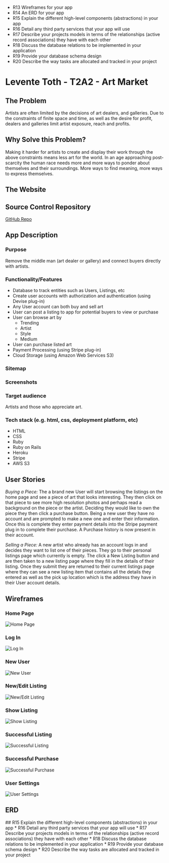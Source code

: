 
<TODO contents page>

* R13	Wireframes for your app
* R14	An ERD for your app
* R15	Explain the different high-level components (abstractions) in your app
* R16	Detail any third party services that your app will use
* R17	Describe your projects models in terms of the relationships (active record associations) they have with each other
* R18	Discuss the database relations to be implemented in your application
* R19	Provide your database schema design
* R20	Describe the way tasks are allocated and tracked in your project

# Levente Toth - T2A2 - Art Market

## The Problem

Artists are often limited by the decisions of art dealers, and galleries. Due to the constraints of finite space and time, as well as the desire for profit, dealers and galleries limit artist exposure, reach and profits.

## Why Solve this Problem?

Making it harder for artists to create and display their work through the above constraints means less art for the world. In an age approaching post-scarcity the human race needs more and more ways to ponder about themselves and their surroundings. More ways to find meaning, more ways to express themselves.

## The Website

<TODO deployed website link goes here>

## Source Control Repository

[GitHub Repo](https://github.com/LevPewPew/art-market)

## App Description

### Purpose

Remove the middle man (art dealer or gallery) and connect buyers directly with artists.

### Functionality/Features
- Database to track entities such as Users, Listings, etc
- Create user accounts with authorization and authentication (using Devise plug-in)
- Any User account can both buy and sell art
- User can post a listing to app for potential buyers to view or purchase
- User can browse art by
  - Trending
  - Artist
  - Style
  - Medium
- User can purchase listed art
- Payment Processing (using Stripe plug-in)
- Cloud Storage (using Amazon Web Services S3)
<TODO add more as theyre completed from beast mode or whatever>

### Sitemap

<TODO do once wireframes are made>

### Screenshots

<TODO add screens when app is completed>

### Target audience

Artists and those who appreciate art.

### Tech stack (e.g. html, css, deployment platform, etc)

- HTML
- CSS
- Ruby
- Ruby on Rails
- Heroku
- Stripe
- AWS S3

## User Stories

*Buying a Piece:*
The a brand new User will start browsing the listings on the home page and see a piece of art that looks interesting. They then click on that piece to see more high resolution photos and perhaps read a background on the piece or the artist. Deciding they would like to own the piece they then click a purchase button. Being a new user they have no account and are prompted to make a new one and enter their information. Once this is complete they enter payment details into the Stripe payment plug in to complete their purchase. A Purchase history is now present in their account.

*Selling a Piece:*
A new artist who already has an account logs in and decides they want to list one of their pieces. They go to their personal listings page which currently is empty. The click a New Listing button and are then taken to a new listing page where they fill in the details of their listing. Once they submit they are returned to their current listings page where they can see a new listing item that contains all the details they entered as well as the pick up location which is the address they have in their User account details.

## Wireframes

### Home Page

![Home Page](./docs/T2A2-wireframe-homepage.png)

### Log In

![Log In](./docs/T2A2-wireframe-login.png)

### New User

![New User](./docs/T2A2-wireframe-newuser.png)

### New/Edit Listing

![New/Edit Listing](./docs/T2A2-wireframe-neweditlisting.png)

### Show Listing

![Show Listing](./docs/T2A2-wireframe-showlisting.png)

### Successful Listing

![Successful Listing](./docs/T2A2-wireframe-successfullisting.png)

### Successful Purchase

![Successful Purchase](./docs/T2A2-wireframe-successfulpurchase.png)

### User Settings

![User Settings](./docs/T2A2-wireframe-usersettings.png)

## ERD

<TODO place here when app is finished as my first draft may end up changing>

<TODO all this stuff once app is complete>
## R15	Explain the different high-level components (abstractions) in your app
* R16	Detail any third party services that your app will use
* R17	Describe your projects models in terms of the relationships (active record associations) they have with each other
* R18	Discuss the database relations to be implemented in your application
* R19	Provide your database schema design
* R20	Describe the way tasks are allocated and tracked in your project

